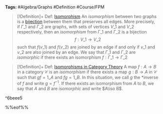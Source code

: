 ---
---

**Tags:** #Algebra/Graphs #Definition #Course/FPM 

 > 
 > \[!Definition\]+ Def: [Isomorphism](Isomorphism.md)
 > An *isomorphism* between two graphs is a [bijection](Functions.md#functions-bijective-function) between them that preserves all edges. More precisely, if $\Gamma\_{1}$ and $\Gamma\_{2}$ are graphs, with sets of vertices $V\_{1}$ and $V\_{2}$ respectively, then an *isomorphism* from $\Gamma\_{1}$ and $\Gamma\_{2}$ is a bijection
 > $$f : V\_{1}\to V\_{2}$$
 > such that $f(v\_{1})$ and $f(v\_{2})$ are joined by an edge if and only if $v\_{1}$ and $v\_{2}$ are also joined by an edge.
 > We say that $\Gamma\_{1}$ and $\Gamma\_{2}$ are *isomorphic* if there exists an isomorphism $f:\Gamma\_{1}\to\Gamma\_{2}$

 > 
 > \[!Definition\]+ Def: [Isomorphisms in Category Theory](Isomorphism.md)
 > A map $f:A\to B$ in a category $\mathcal{C}$ is an *isomorphism* if there exists a map $g:B\to A$ in $\mathcal{C}$ such that $gf=1\_{A}$ and $fg=1\_{B}$.
 > In this situation, we call $g$ the \*inverse of $f$ and write $g=f^{-1}$. If there exists an isomorphism from $A$ to $B$, we say that $A$ and $B$ are *isomorphic* and write $A\iso B$.

^6beee5

%%eof%%